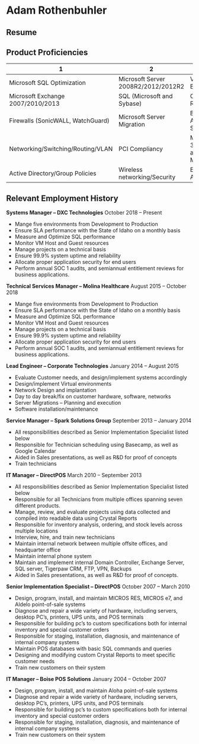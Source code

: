 # Adam Rothenbuhler

## Resume

## Product Proficiencies
 1 | 2 | 3
------------ | ------------- | -------------
Microsoft SQL Optimization | Microsoft Server 2008R2/2012/2012R2 | VMWare ESXi
Microsoft Exchange 2007/2010/2013 | SQL (Microsoft and Sybase) | Crystal Reports
Firewalls (SonicWALL, WatchGuard) | Microsoft Server Migration | Backup – Acronis, Symantec
Networking/Switching/Routing/VLAN | PCI Compliancy | Microsoft 365 Suite and Migration
Active Directory/Group Policies | Wireless networking/Security | Enterprise Antivirus

## Relevant Employment History
	
**Systems Manager – DXC Technologies**
October 2018 – Present
* Mange five environments from Development to Production
* Ensure SLA performance with the State of Idaho on a monthly basis
* Measure and Optimize SQL performance
* Monitor VM Host and Guest resources
* Manage projects on a technical basis
* Ensure 99.9% system uptime and reliability
* Allocate proper application security for end users
* Perform annual SOC 1 audits, and semiannual entitlement reviews for business applications.

**Technical Services Manager – Molina Healthcare** 
August 2015 – October 2018
* Mange five environments from Development to Production
* Ensure SLA performance with the State of Idaho on a monthly basis
* Measure and Optimize SQL performance
* Monitor VM Host and Guest resources
* Manage projects on a technical basis
* Ensure 99.9% system uptime and reliability
* Allocate proper application security for end users
* Perform annual SOC 1 audits, and semiannual entitlement reviews for business applications.

**Lead Engineer – Corporate Technologies**
January 2014 – August 2015
* Evaluate Customer needs, and design/implement systems accordingly
* Design/implement Virtual environments
* Network Design and implantation
* Day to day break/fix on customer hardware, software, networks
* Server Migrations – Planning and execution
* Software installation/maintenance

**Service Manager – Spark Solutions Group**
September 2013 – January 2014
* All responsibilities described as Senior Implementation Specialist listed below
* Responsible for Technician scheduling using Basecamp, as well as Google Calendar
* Aided in Sales presentations, as well as R&D for proof of concepts
* Train technicians

**IT Manager – DirectPOS**
 March 2010 – September 2013
* All responsibilities described as Senior Implementation Specialist listed below
* Responsible for all Technicians from multiple offices spanning seven different products.
* Manage, review, and evaluate projects using data collected and compiled into readable data using Crystal Reports
* Responsible for inventory analysis, ordering, and stock levels across multiple locations
* Interview, hire, and train new technicians
* Maintain internal network between multiple offsite offices, and headquarter office
* Maintain internal phone system
* Maintain and implement internal Domain Controller, Exchange Server, SQL server, Tigerpaw CRM, FTP, VPN, Backups
* Aided in Sales presentations, as well as R&D for proof of concepts.

**Senior Implementation Specialist – DirectPOS**
October 2007 – March 2010
* Design, program, install, and maintain MICROS RES, MICROS e7, and Aldelo point-of-sale systems
* Diagnose and repair a wide variety of hardware, including servers, desktop PC’s, printers, UPS units, and POS terminals
* Responsible for building pc’s to custom specifications both for internal inventory and special customer orders
* Responsible for staging, installation, diagnosis, and maintenance of internal company systems
* Maintain POS databases with basic SQL commands and queries
* Designing and modifying custom Crystal Reports to meet specific customer needs
* Train new customers on their system

**IT Manager – Boise POS Solutions**
January 2004 – October 2007
* Design, program, install, and maintain Aloha point-of-sale systems
* Diagnose and repair a wide variety of hardware, including servers, desktop PC’s, printers, UPS units, and POS terminals
* Responsible for building pc’s to custom specifications both for internal inventory and special customer orders
* Responsible for staging, installation, diagnosis, and maintenance of internal company systems
* Train new customers on their system

